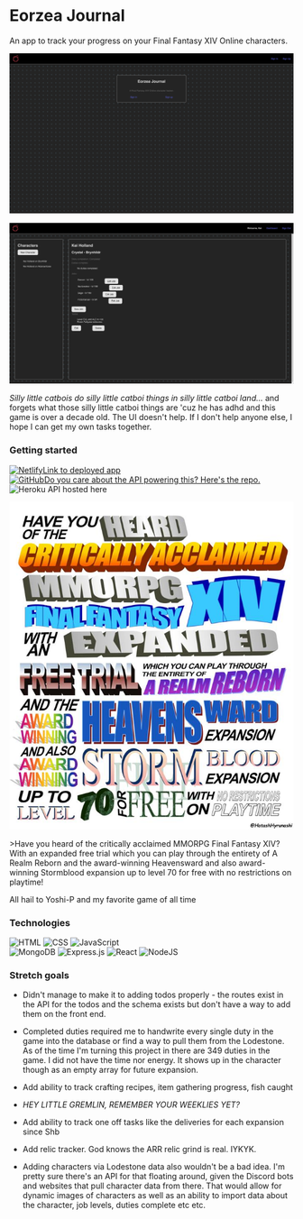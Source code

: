 # Eorzea Journal
An app to track your progress on your Final Fantasy XIV Online characters.

<p align='center'>
<img src='home.png' alt='screenshot of landing page' width='600px' />
</p>
<p align='center'>
<img src='dashboard.png' alt='screenshot of dashboard' width='600px' />
</p>

*Silly little catbois do silly little catboi things in silly little catboi land...* and forgets what those silly little catboi things are 'cuz he has adhd and this game is over a decade old. The UI doesn't help. If I don't help anyone else, I hope I can get my own tasks together.

### Getting started

[![Netlify](https://img.shields.io/badge/Netlify-%23000000.svg?logo=netlify&logoColor=#00C7B7)](https://eorzea-journal.netlify.app/)[Link to deployed app](https://eorzea-journal.netlify.app/)\
[![GitHub](https://img.shields.io/badge/GitHub-%23121011.svg?logo=github&logoColor=white)](https://github.com/kei-the-gae/eorzea-journal-api.git)[Do you care about the API powering this? Here's the repo.](https://github.com/kei-the-gae/eorzea-journal-api.git)\
![Heroku](https://img.shields.io/badge/Heroku-430098?logo=heroku&logoColor=fffe) API hosted here

<p align='center'>
<img src='ffxiv-copypasta.jpeg' alt='ffxiv copypasta' width='600px' />
</p>
>Have you heard of the critically acclaimed MMORPG Final Fantasy XIV? With an expanded free trial which you can play through the entirety of A Realm Reborn and the award-winning Heavensward and also award-winning Stormblood expansion up to level 70 for free with no restrictions on playtime!

All hail to Yoshi-P and my favorite game of all time

### Technologies
![HTML](https://img.shields.io/badge/HTML-%23E34F26.svg?logo=html5&logoColor=white)
![CSS](https://img.shields.io/badge/CSS-1572B6?logo=css3&logoColor=fff)
![JavaScript](https://img.shields.io/badge/JavaScript-F7DF1E?logo=javascript&logoColor=000)\
![MongoDB](https://img.shields.io/badge/MongoDB-%234ea94b.svg?logo=mongodb&logoColor=white)
![Express.js](https://img.shields.io/badge/Express.js-%23404d59.svg?logo=express&logoColor=%2361DAFB)
![React](https://img.shields.io/badge/React-%2320232a.svg?logo=react&logoColor=%2361DAFB)
![NodeJS](https://img.shields.io/badge/Node.js-6DA55F?logo=node.js&logoColor=white)

### Stretch goals
- Didn't manage to make it to adding todos properly - the routes exist in the API for the todos and the schema exists but don't have a way to add them on the front end. 

- Completed duties required me to handwrite every single duty in the game into the database or find a way to pull them from the Lodestone. As of the time I'm turning this project in there are 349 duties in the game. I did not have the time nor energy. It shows up in the character though as an empty array for future expansion.

- Add ability to track crafting recipes, item gathering progress, fish caught

- *HEY LITTLE GREMLIN, REMEMBER YOUR WEEKLIES YET?*

- Add ability to track  one off tasks like the deliveries for each expansion since Shb

- Add relic tracker. God knows the ARR relic grind is real. IYKYK.

- Adding characters via Lodestone data also wouldn't be a bad idea. I'm pretty sure there's an API for that floating around, given the Discord bots and websites that pull character data from there. That would allow for dynamic images of characters as well as an ability to import data about the character, job levels, duties complete etc etc.
